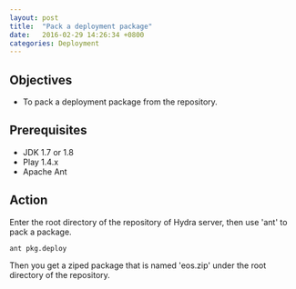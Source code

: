 ```yaml
---
layout: post
title:  "Pack a deployment package"
date:   2016-02-29 14:26:34 +0800
categories: Deployment
---
```

## Objectives
* To pack a deployment package from the repository.

## Prerequisites
* JDK 1.7 or 1.8
* Play 1.4.x
* Apache Ant

## Action

Enter the root directory of the repository of Hydra server, then use 'ant' to pack a package.

```shell
ant pkg.deploy
```

Then you get a ziped package that is named 'eos.zip' under the root directory of the repository.




